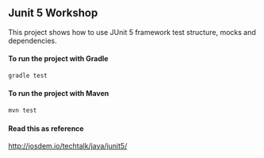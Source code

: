 Junit 5 Workshop
------------------------------------

This project shows how to use JUnit 5 framework test structure, mocks and dependencies.

#### To run the project with Gradle

```bash
gradle test
```

#### To run the project with Maven

```bash
mvn test
```

#### Read this as reference

http://josdem.io/techtalk/java/junit5/
